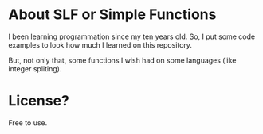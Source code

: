 # About SLF or Simple Functions
I been learning programmation since my ten years old. So, I put some code examples to look
how much I learned on this repository.

But, not only that, some functions I wish had on some languages (like integer spliting).

# License?
Free to use.
